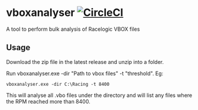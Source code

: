 # vboxanalyser  [![CircleCI](https://circleci.com/gh/ocrease/vboxanalyser.svg?style=svg)](https://circleci.com/gh/ocrease/vboxanalyser)
A tool to perform bulk analysis of Racelogic VBOX files

## Usage
Download the zip file in the latest release and unzip into a folder. 

Run vboxanalyser.exe -dir "Path to vbox files" -t "threshold". Eg:

`vboxanalyser.exe -dir C:\Racing -t 8400`

This will analyse all .vbo files under the directory and will list any files where the RPM reached more than 8400.